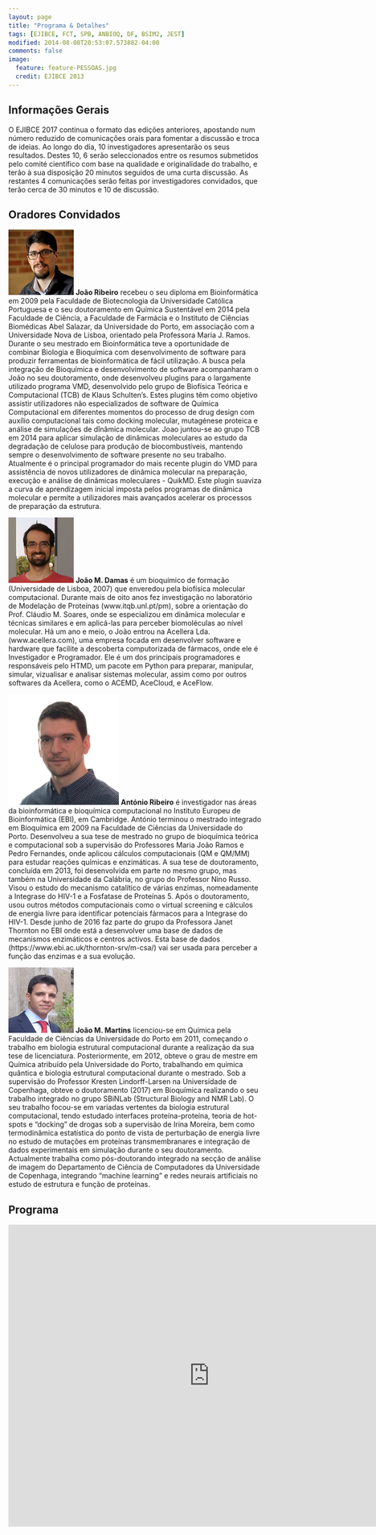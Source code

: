 ```yaml
---
layout: page
title: "Programa & Detalhes"
tags: [EJIBCE, FCT, SPB, ANBIOQ, DF, BSIM2, JEST]
modified: 2014-08-08T20:53:07.573882-04:00
comments: false
image:
  feature: feature-PESSOAS.jpg
  credit: EJIBCE 2013
---
```


## Informações Gerais
O EJIBCE 2017 continua o formato das edições anteriores, apostando num número reduzido de comunicações orais para fomentar a discussão e troca de ideias. Ao longo do dia, 10 investigadores apresentarão os seus resultados. Destes 10, 6 serão seleccionados entre os resumos submetidos pelo comité científico com base na qualidade e originalidade do trabalho, e terão à sua disposição 20 minutos seguidos de uma curta discussão. As restantes 4 comunicações serão feitas por investigadores convidados, que terão cerca de 30 minutos e 10 de discussão.

## Oradores Convidados

<p style="min-height: 130px; text-indent: 0;">
<img src="/images/pessoas/foto_joao_ribeiro.jpg" class="mugshot" />
<strong>João Ribeiro</strong> recebeu o seu diploma em Bioinformática em 2009 pela Faculdade de Biotecnologia da Universidade Católica Portuguesa e o seu doutoramento em Química Sustentável em 2014 pela Faculdade de Ciência, a Faculdade de Farmácia e o Instituto de Ciências Biomédicas Abel Salazar, da Universidade do Porto, em associação com a Universidade Nova de Lisboa, orientado pela Professora Maria J. Ramos. Durante o seu mestrado em Bioinformática teve a oportunidade de combinar Biologia e Bioquímica com desenvolvimento de software para produzir ferramentas de bioinformática de fácil utilização. A busca pela integração de Bioquímica e desenvolvimento de software acompanharam o João no seu doutoramento, onde desenvolveu plugins para o largamente utilizado programa VMD, desenvolvido pelo grupo de Biofísica Teórica e Computacional (TCB) de Klaus Schulten’s. Estes plugins têm como objetivo assistir utilizadores não especializados de software de Química Computacional em diferentes momentos do processo de drug design com auxílio computacional tais como docking molecular, mutagénese proteica e análise de simulações de dînâmica molecular. Joao juntou-se ao grupo TCB em 2014 para aplicar simulação de dinâmicas moleculares ao estudo da degradação de celulose para produção de biocombustíveis, mantendo sempre o desenvolvimento de software presente no seu trabalho. Atualmente é o principal programador do mais recente plugin do VMD para assistência de novos utilizadores de dinâmica molecular na preparação, execução e análise de dinâmicas moleculares - QuikMD. Este plugin suaviza a curva de aprendizagem inicial imposta pelos programas de dinâmica molecular e permite a utilizadores mais avançados acelerar os processos de preparação da estrutura. </p>

<p style="min-height: 130px; text-indent: 0;">
<img src="/images/pessoas/foto_joao_damas.png" class="mugshot" />
<strong>João M. Damas</strong> é um bioquímico de formação (Universidade de Lisboa, 2007) que enveredou pela biofísica molecular computacional. Durante mais de oito anos fez investigação no laboratório de Modelação de Proteínas (www.itqb.unl.pt/pm), sobre a orientação do Prof. Cláudio M. Soares, onde se especializou em dinâmica molecular e técnicas similares e em aplicá-las para perceber biomoléculas ao nível molecular. Há um ano e meio, o João entrou na Acellera Lda. (www.acellera.com), uma empresa focada em desenvolver software e hardware que facilite a descoberta computorizada de fármacos, onde ele é Investigador e Programador. Ele é um dos principais programadores e responsáveis pelo HTMD, um pacote em Python para preparar, manipular, simular, vizualisar e analisar sistemas molecular, assim como por outros softwares da Acellera, como o ACEMD, AceCloud, e AceFlow. </p>

<p style="min-height: 130px; text-indent: 0;">
<img src="/images/pessoas/foto_ribeiro_antonio.jpg" class="mugshot" />
<strong>António Ribeiro</strong> é investigador nas áreas da bioinformática e bioquímica computacional no Instituto Europeu de Bioinformática (EBI), em Cambridge. António terminou o mestrado integrado em Bioquímica em 2009 na Faculdade de Ciências da Universidade do Porto. Desenvolveu a sua tese de mestrado no grupo de bioquímica teórica e computacional sob a supervisão do Professores Maria João Ramos e Pedro Fernandes, onde aplicou cálculos computacionais (QM e QM/MM) para estudar reações químicas e enzimáticas. A sua tese de doutoramento, concluída em 2013, foi desenvolvida em parte no mesmo grupo, mas também na Universidade da Calábria, no grupo do Professor Nino Russo. Visou o estudo do mecanismo catalítico de várias enzimas, nomeadamente a Integrase do HIV-1 e a Fosfatase de Proteínas 5. Após o doutoramento, usou outros métodos computacionais como o virtual screening e cálculos de energia livre para identificar potenciais fármacos para a Integrase do HIV-1. Desde junho de 2016 faz parte do grupo da Professora Janet Thornton no EBI onde está a desenvolver uma base de dados de mecanismos enzimáticos e centros activos. Esta base de dados (https://www.ebi.ac.uk/thornton-srv/m-csa/) vai ser usada para perceber a função das enzimas e a sua evolução.</p>

<p style="min-height: 130px; text-indent: 0;">
<img src="/images/pessoas/foto_joao_martins.jpg" class="mugshot" />
<strong>João M. Martins</strong> licenciou-se em Química pela Faculdade de Ciências da Universidade do Porto em 2011, começando o trabalho em biologia estrutural computacional durante a realização da sua tese de licenciatura. Posteriormente, em 2012, obteve o grau de mestre em Química atribuído pela Universidade do Porto, trabalhando em química quântica e biologia estrutural computacional durante o mestrado. Sob a supervisão do Professor Kresten Lindorff-Larsen na Universidade de Copenhaga, obteve o doutoramento (2017) em Bioquímica realizando o seu trabalho integrado no grupo SBiNLab (Structural Biology and NMR Lab). O seu trabalho focou-se em variadas vertentes da biologia estrutural computacional, tendo estudado interfaces proteína-proteína, teoria de hot-spots e “docking” de drogas sob a supervisão de Irina Moreira, bem como termodinâmica estatística do ponto de vista de perturbação de energia livre no estudo de mutações em proteínas transmembranares e integração de dados experimentais em simulação durante o seu doutoramento. 
Actualmente trabalha como pós-doutorando integrado na secção de análise de imagem do Departamento de Ciência de Computadores da Universidade de Copenhaga, integrando “machine learning” e redes neurais artificiais no estudo de estrutura e função de proteínas.</p>

## Programa
<iframe aligne="middle" src="https://calendar.google.com/calendar/embed?src=ejibce%40gmail.com&ctz=Europe%2FLisbon&mode=AGENDA&mode=DAY&dates=20171222%2F20171222" style="border: 0" width="800" height="600" frameborder="0" scrolling="no"></iframe>
